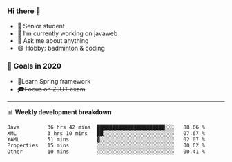 

### Hi there 🐏

- 🌱 Senior student
- 🔭 I’m currently working on javaweb
- 💬 Ask me about anything
- 😄 Hobby: badminton & coding

### 🚀 Goals in 2020
+ 🍃Learn Spring framework
+ ~~🎓Focus on ZJUT exam~~
-------

📊 **Weekly development breakdown**
<!--START_SECTION:waka-->
```text
Java         36 hrs 42 mins  ██████████████████████░░░   88.66 % 
XML          3 hrs 10 mins   ██░░░░░░░░░░░░░░░░░░░░░░░   07.67 % 
YAML         51 mins         ▓░░░░░░░░░░░░░░░░░░░░░░░░   02.07 % 
Properties   15 mins         ░░░░░░░░░░░░░░░░░░░░░░░░░   00.62 % 
Other        10 mins         ░░░░░░░░░░░░░░░░░░░░░░░░░   00.41 % 
```
<!--END_SECTION:waka-->

